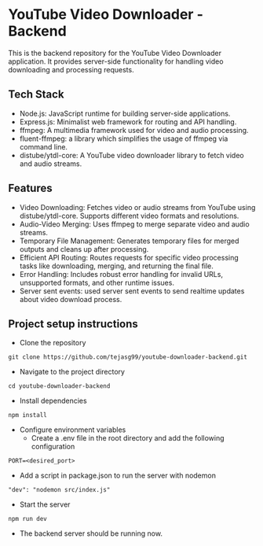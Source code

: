 # YouTube Video Downloader - Backend
This is the backend repository for the YouTube Video Downloader application. It provides server-side functionality for handling video downloading and processing requests.

## Tech Stack
- Node.js: JavaScript runtime for building server-side applications.
- Express.js: Minimalist web framework for routing and API handling.
- ffmpeg: A multimedia framework used for video and audio processing.
- fluent-ffmpeg: a library which simplifies the usage of ffmpeg via command line.
- distube/ytdl-core: A YouTube video downloader library to fetch video and audio streams.

## Features
- Video Downloading: Fetches video or audio streams from YouTube using distube/ytdl-core. Supports different video formats and resolutions.
- Audio-Video Merging: Uses ffmpeg to merge separate video and audio streams.
- Temporary File Management: Generates temporary files for merged outputs and cleans up after processing.
- Efficient API Routing: Routes requests for specific video processing tasks like downloading, merging, and returning the final file.
- Error Handling: Includes robust error handling for invalid URLs, unsupported formats, and other runtime issues.
- Server sent events: used server sent events to send realtime updates about video download process.

## Project setup instructions
- Clone the repository
````
git clone https://github.com/tejasg99/youtube-downloader-backend.git
````
- Navigate to the project directory
````
cd youtube-downloader-backend
````
- Install dependencies
````
npm install
````
- Configure environment variables
    - Create a .env file in the root directory and add the following configuration
````
PORT=<desired_port>
````
- Add a script in package.json to run the server with nodemon
````
"dev": "nodemon src/index.js"
````
- Start the server
````
npm run dev
````
- The backend server should be running now.